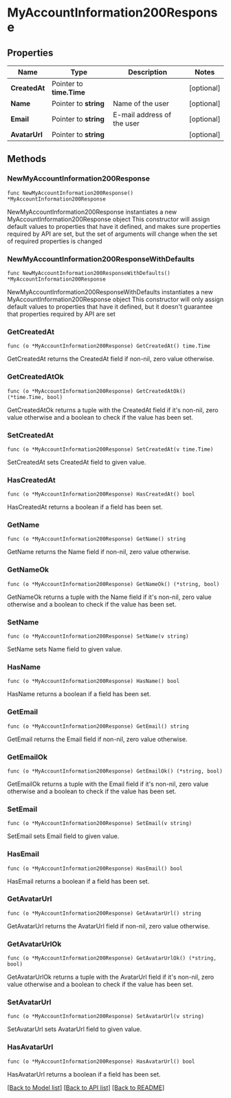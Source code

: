 # MyAccountInformation200Response

## Properties

Name | Type | Description | Notes
------------ | ------------- | ------------- | -------------
**CreatedAt** | Pointer to **time.Time** |  | [optional] 
**Name** | Pointer to **string** | Name of the user | [optional] 
**Email** | Pointer to **string** | E-mail address of the user | [optional] 
**AvatarUrl** | Pointer to **string** |  | [optional] 

## Methods

### NewMyAccountInformation200Response

`func NewMyAccountInformation200Response() *MyAccountInformation200Response`

NewMyAccountInformation200Response instantiates a new MyAccountInformation200Response object
This constructor will assign default values to properties that have it defined,
and makes sure properties required by API are set, but the set of arguments
will change when the set of required properties is changed

### NewMyAccountInformation200ResponseWithDefaults

`func NewMyAccountInformation200ResponseWithDefaults() *MyAccountInformation200Response`

NewMyAccountInformation200ResponseWithDefaults instantiates a new MyAccountInformation200Response object
This constructor will only assign default values to properties that have it defined,
but it doesn't guarantee that properties required by API are set

### GetCreatedAt

`func (o *MyAccountInformation200Response) GetCreatedAt() time.Time`

GetCreatedAt returns the CreatedAt field if non-nil, zero value otherwise.

### GetCreatedAtOk

`func (o *MyAccountInformation200Response) GetCreatedAtOk() (*time.Time, bool)`

GetCreatedAtOk returns a tuple with the CreatedAt field if it's non-nil, zero value otherwise
and a boolean to check if the value has been set.

### SetCreatedAt

`func (o *MyAccountInformation200Response) SetCreatedAt(v time.Time)`

SetCreatedAt sets CreatedAt field to given value.

### HasCreatedAt

`func (o *MyAccountInformation200Response) HasCreatedAt() bool`

HasCreatedAt returns a boolean if a field has been set.

### GetName

`func (o *MyAccountInformation200Response) GetName() string`

GetName returns the Name field if non-nil, zero value otherwise.

### GetNameOk

`func (o *MyAccountInformation200Response) GetNameOk() (*string, bool)`

GetNameOk returns a tuple with the Name field if it's non-nil, zero value otherwise
and a boolean to check if the value has been set.

### SetName

`func (o *MyAccountInformation200Response) SetName(v string)`

SetName sets Name field to given value.

### HasName

`func (o *MyAccountInformation200Response) HasName() bool`

HasName returns a boolean if a field has been set.

### GetEmail

`func (o *MyAccountInformation200Response) GetEmail() string`

GetEmail returns the Email field if non-nil, zero value otherwise.

### GetEmailOk

`func (o *MyAccountInformation200Response) GetEmailOk() (*string, bool)`

GetEmailOk returns a tuple with the Email field if it's non-nil, zero value otherwise
and a boolean to check if the value has been set.

### SetEmail

`func (o *MyAccountInformation200Response) SetEmail(v string)`

SetEmail sets Email field to given value.

### HasEmail

`func (o *MyAccountInformation200Response) HasEmail() bool`

HasEmail returns a boolean if a field has been set.

### GetAvatarUrl

`func (o *MyAccountInformation200Response) GetAvatarUrl() string`

GetAvatarUrl returns the AvatarUrl field if non-nil, zero value otherwise.

### GetAvatarUrlOk

`func (o *MyAccountInformation200Response) GetAvatarUrlOk() (*string, bool)`

GetAvatarUrlOk returns a tuple with the AvatarUrl field if it's non-nil, zero value otherwise
and a boolean to check if the value has been set.

### SetAvatarUrl

`func (o *MyAccountInformation200Response) SetAvatarUrl(v string)`

SetAvatarUrl sets AvatarUrl field to given value.

### HasAvatarUrl

`func (o *MyAccountInformation200Response) HasAvatarUrl() bool`

HasAvatarUrl returns a boolean if a field has been set.


[[Back to Model list]](../README.md#documentation-for-models) [[Back to API list]](../README.md#documentation-for-api-endpoints) [[Back to README]](../README.md)


